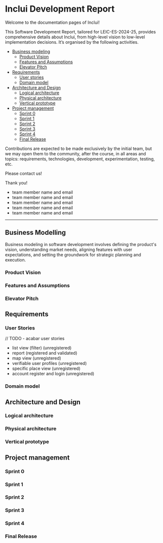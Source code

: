 # Inclui Development Report

Welcome to the documentation pages of Inclui!

This Software Development Report, tailored for LEIC-ES-2024-25, provides comprehensive details about Inclui, from high-level vision to low-level implementation decisions. It’s organised by the following activities.

- [Business modeling](#Business-Modelling)
  - [Product Vision](#Product-Vision)
  - [Features and Assumptions](#Features-and-Assumptions)
  - [Elevator Pitch](#Elevator-pitch)
- [Requirements](#Requirements)
  - [User stories](#User-stories)
  - [Domain model](#Domain-model)
- [Architecture and Design](#Architecture-And-Design)
  - [Logical architecture](#Logical-Architecture)
  - [Physical architecture](#Physical-Architecture)
  - [Vertical prototype](#Vertical-Prototype)
- [Project management](#Project-Management)
  - [Sprint 0](#Sprint-0)
  - [Sprint 1](#Sprint-1)
  - [Sprint 2](#Sprint-2)
  - [Sprint 3](#Sprint-3)
  - [Sprint 4](#Sprint-4)
  - [Final Release](#Final-Release)

Contributions are expected to be made exclusively by the initial team, but we may open them to the community, after the course, in all areas and topics: requirements, technologies, development, experimentation, testing, etc.

Please contact us!

Thank you!

- team member name and email
- team member name and email
- team member name and email
- team member name and email
- team member name and email

---

## Business Modelling

Business modeling in software development involves defining the product's vision, understanding market needs, aligning features with user expectations, and setting the groundwork for strategic planning and execution.

### Product Vision

<!--
Start by defining a clear and concise vision for your app, to help members of the team, contributors, and users into focusing their often disparate views into a concise, visual, and short textual form.

The vision should provide a "high concept" of the product for marketers, developers, and managers.

A product vision describes the essential of the product and sets the direction to where a product is headed, and what the product will deliver in the future.

**We favor a catchy and concise statement, ideally one sentence.**

We suggest you use the product vision template described in the following link:
* [How To Create A Convincing Product Vision To Guide Your Team, by uxstudioteam.com](https://uxstudioteam.com/ux-blog/product-vision/)

To learn more about how to write a good product vision, please see:
* [Vision, by scrumbook.org](http://scrumbook.org/value-stream/vision.html)
* [Product Management: Product Vision, by ProductPlan](https://www.productplan.com/glossary/product-vision/)
* [How to write a vision, by dummies.com](https://www.dummies.com/business/marketing/branding/how-to-write-vision-and-mission-statements-for-your-brand/)
* [20 Inspiring Vision Statement Examples (2019 Updated), by lifehack.org](https://www.lifehack.org/articles/work/20-sample-vision-statement-for-the-new-startup.html)
-->

### Features and Assumptions

<!--
Indicate an  initial/tentative list of high-level features - high-level capabilities or desired services of the system that are necessary to deliver benefits to the users.
 - Feature XPTO - a few words to briefly describe the feature
 - Feature ABCD - ...
...

Optionally, indicate an initial/tentative list of assumptions that you are doing about the app and dependencies of the app to other systems.
-->

### Elevator Pitch

<!--
Draft a small text to help you quickly introduce and describe your product in a short time (lift travel time ~90 seconds) and a few words (~800 characters), a technique usually known as elevator pitch.

Take a look at the following links to learn some techniques:
* [Crafting an Elevator Pitch](https://www.mindtools.com/pages/article/elevator-pitch.htm)
* [The Best Elevator Pitch Examples, Templates, and Tactics - A Guide to Writing an Unforgettable Elevator Speech, by strategypeak.com](https://strategypeak.com/elevator-pitch-examples/)
* [Top 7 Killer Elevator Pitch Examples, by toggl.com](https://blog.toggl.com/elevator-pitch-examples/)
-->

## Requirements

### User Stories

// TODO - acabar user stories 

- list view (filter) (unregistered)
- report (registered and validated)
- map view (unregistered)
- verifiable user profiles (unregistered)
- specific place view (unregistered)
- account register and login (unregistered)


<!--
In this section, you should describe all kinds of requirements for your module: functional and non-functional requirements.

For LEIC-ES-2024-25, the requirements will be gathered and documented as user stories.

Please add in this section a concise summary of all the user stories.

**User stories as GitHub Project Items**
The user stories themselves should be created and described as items in your GitHub Project with the label "user story".

A user story is a description of a desired functionality told from the perspective of the user or customer. A starting template for the description of a user story is *As a < user role >, I want < goal > so that < reason >.*

Name the item with either the full user story or a shorter name. In the “comments” field, add relevant notes, mockup images, and acceptance test scenarios, linking to the acceptance test in Gherkin when available, and finally estimate value and effort.

**INVEST in good user stories**.
You may add more details after, but the shorter and complete, the better. In order to decide if the user story is good, please follow the [INVEST guidelines](https://xp123.com/articles/invest-in-good-stories-and-smart-tasks/).

**User interface mockups**.
After the user story text, you should add a draft of the corresponding user interfaces, a simple mockup or draft, if applicable.

**Acceptance tests**.
For each user story you should write also the acceptance tests (textually in [Gherkin](https://cucumber.io/docs/gherkin/reference/)), i.e., a description of scenarios (situations) that will help to confirm that the system satisfies the requirements addressed by the user story.

**Value and effort**.
At the end, it is good to add a rough indication of the value of the user story to the customers (e.g. [MoSCoW](https://en.wikipedia.org/wiki/MoSCoW_method) method) and the team should add an estimation of the effort to implement it, for example, using points in a kind-of-a Fibonnacci scale (1,2,3,5,8,13,20,40, no idea).

-->

### Domain model

<!--
To better understand the context of the software system, it is useful to have a simple UML class diagram with all and only the key concepts (names, attributes) and relationships involved of the problem domain addressed by your app.
Also provide a short textual description of each concept (domain class).

Example:
 <p align="center" justify="center">
  <img src="https://github.com/FEUP-LEIC-ES-2022-23/templates/blob/main/images/DomainModel.png"/>
</p>
-->

## Architecture and Design

<!--
The architecture of a software system encompasses the set of key decisions about its organization.

A well written architecture document is brief and reduces the amount of time it takes new programmers to a project to understand the code to feel able to make modifications and enhancements.

To document the architecture requires describing the decomposition of the system in their parts (high-level components) and the key behaviors and collaborations between them.

In this section you should start by briefly describing the components of the project and their interrelations. You should describe how you solved typical problems you may have encountered, pointing to well-known architectural and design patterns, if applicable.
-->

### Logical architecture

<!--
The purpose of this subsection is to document the high-level logical structure of the code (Logical View), using a UML diagram with logical packages, without the worry of allocating to components, processes or machines.

It can be beneficial to present the system in a horizontal decomposition, defining layers and implementation concepts, such as the user interface, business logic and concepts.

Example of _UML package diagram_ showing a _logical view_ of the Eletronic Ticketing System (to be accompanied by a short description of each package):

![LogicalView](https://user-images.githubusercontent.com/9655877/160585416-b1278ad7-18d7-463c-b8c6-afa4f7ac7639.png)
-->

### Physical architecture

<!--
The goal of this subsection is to document the high-level physical structure of the software system (machines, connections, software components installed, and their dependencies) using UML deployment diagrams (Deployment View) or component diagrams (Implementation View), separate or integrated, showing the physical structure of the system.

It should describe also the technologies considered and justify the selections made. Examples of technologies relevant for ESOF are, for example, frameworks for mobile applications (such as Flutter).

Example of _UML deployment diagram_ showing a _deployment view_ of the Eletronic Ticketing System (please notice that, instead of software components, one should represent their physical/executable manifestations for deployment, called artifacts in UML; the diagram should be accompanied by a short description of each node and artifact):

![DeploymentView](https://user-images.githubusercontent.com/9655877/160592491-20e85af9-0758-4e1e-a704-0db1be3ee65d.png)
-->

### Vertical prototype

<!--
To help on validating all the architectural, design and technological decisions made, we usually implement a vertical prototype, a thin vertical slice of the system integrating as much technologies we can.

In this subsection please describe which feature, or part of it, you have implemented, and how, together with a snapshot of the user interface, if applicable.

At this phase, instead of a complete user story, you can simply implement a small part of a feature that demonstrates thay you can use the technology, for example, show a screen with the app credits (name and authors).
-->

## Project management

<!--
Software project management is the art and science of planning and leading software projects, in which software projects are planned, implemented, monitored and controlled.

In the context of ESOF, we recommend each team to adopt a set of project management practices and tools capable of registering tasks, assigning tasks to team members, adding estimations to tasks, monitor tasks progress, and therefore being able to track their projects.

Common practices of managing agile software development with Scrum are: backlog management, release management, estimation, Sprint planning, Sprint development, acceptance tests, and Sprint retrospectives.

You can find below information and references related with the project management:

* Backlog management: Product backlog and Sprint backlog in a [Github Projects board](https://github.com/orgs/FEUP-LEIC-ES-2023-24/projects/64);
* Release management: [v0](#), v1, v2, v3, ...;
* Sprint planning and retrospectives:
  * plans: screenshots of Github Projects board at begin and end of each Sprint;
  * retrospectives: meeting notes in a document in the repository, addressing the following questions:
    * Did well: things we did well and should continue;
    * Do differently: things we should do differently and how;
    * Puzzles: things we don’t know yet if they are right or wrong…
    * list of a few improvements to implement next Sprint;

-->

### Sprint 0

### Sprint 1

### Sprint 2

### Sprint 3

### Sprint 4

### Final Release
